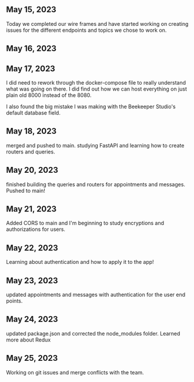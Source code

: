 ## May 15, 2023

Today we completed our wire frames and have started working on creating issues for the different endpoints and topics we chose to work on.

## May 16, 2023


## May 17, 2023

I did need to rework through the docker-compose file to really understand what was going on there. I did find out how we can host everything on just plain old 8000 instead of the 8080.

I also found the big mistake I was making with the Beekeeper Studio's default database field.

## May 18, 2023

merged and pushed to main. studying FastAPI and learning how to create routers and queries.

## May 20, 2023

finished building the queries and routers for appointments and messages. Pushed to main!

## May 21, 2023

Added CORS to main and I'm beginning to study encryptions and authorizations for users.

## May 22, 2023

Learning about authentication and how to apply it to the app!

## May 23, 2023

updated appointments and messages with authentication for the user end points.

## May 24, 2023

updated package.json and corrected the node_modules folder. Learned more about Redux

## May 25, 2023

Working on git issues and merge conflicts with the team.
